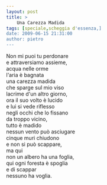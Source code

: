```yaml
---
layout: post
title: >
    Una Carezza Madida
tags: [speciale,scheggia d'essenza,]
date: 2009-06-15 21:31:00
author: pietro
---
```

Non mi puoi tu perdonare<br/>e attraversiamo assieme,<br/>acqua nelle orme<br/>l'aria è bagnata<br/>una carezza madida<br/>che sparge sul mio viso<br/>lacrime d'un altro giorno,<br/>ora il suo volto è lucido<br/>e lui si vede riflesso<br/>negli occhi che lo fissano<br/>da troppo vicino,<br/>tutto è madido<br/>nessun vento può asciugare<br/>cinque muri chiudono<br/>e non si può scappare,<br/>ma qui<br/>non un albero ha una foglia,<br/>qui ogni foresta è spoglia<br/>e di scappar<br/>nessuno ha voglia.
